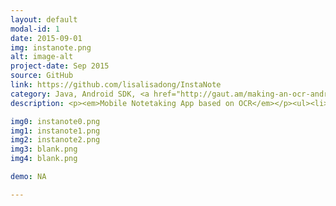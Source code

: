 ```yaml
---
layout: default
modal-id: 1
date: 2015-09-01
img: instanote.png
alt: image-alt
project-date: Sep 2015
source: GitHub
link: https://github.com/lisalisadong/InstaNote
category: Java, Android SDK, <a href="http://gaut.am/making-an-ocr-android-app-using-tesseract/" target="_blank">Tess-Two</a>, <a href="https://www.sqlite.org/" target="_blank">SQLite</a>
description: <p><em>Mobile Notetaking App based on OCR</em></p><ul><li>Developed an app that allows users to take notes without typing. Swipe-selected text in images will be transformed into a plaintext note.</li><li>Implemented five activities enabling users to sort, add, edit, favorite, delete, and share notes. Integrated with Google maps to associate locations with notes.</li><li>Applied and customized <a href="http://gaut.am/making-an-ocr-android-app-using-tesseract/" target="_blank">Tess-Two</a> open source OCR library. Integrated <a href="https://www.sqlite.org/" target="_blank">SQLite</a> database to store notes and other metadata.</li><li>Applied Android <a href="https://www.google.com/design/spec/material-design/introduction.html#" target="_blank">material design</a> at the frontend. Implemented UI elements such as floating action buttons, data/time picker, and swipe-to-delete.</li></ul>

img0: instanote0.png
img1: instanote1.png
img2: instanote2.png
img3: blank.png
img4: blank.png

demo: NA

---
```


